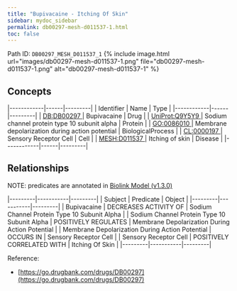 ```yaml
---
title: "Bupivacaine - Itching Of Skin"
sidebar: mydoc_sidebar
permalink: db00297-mesh-d011537-1.html
toc: false 
---
```



Path ID: `DB00297_MESH_D011537_1`
{% include image.html url="images/db00297-mesh-d011537-1.png" file="db00297-mesh-d011537-1.png" alt="db00297-mesh-d011537-1" %}

## Concepts

|------------|------|---------|
| Identifier | Name | Type    |
|------------|------|---------|
| <a href="https://identifiers.org/DB:DB00297">DB:DB00297 </a> | Bupivacaine | Drug |
| <a href="https://identifiers.org/UniProt:Q9Y5Y9">UniProt:Q9Y5Y9 </a> | Sodium channel protein type 10 subunit alpha | Protein |
| <a href="https://identifiers.org/GO:0086010">GO:0086010 </a> | Membrane depolarization during action potential | BiologicalProcess |
| <a href="https://identifiers.org/CL:0000197">CL:0000197 </a> | Sensory Receptor Cell | Cell |
| <a href="https://identifiers.org/MESH:D011537">MESH:D011537 </a> | Itching of skin | Disease |
|------------|------|---------|

## Relationships


NOTE: predicates are annotated in <a href="https://github.com/biolink/biolink-model/releases/tag/v1.3.0">Biolink Model (v1.3.0)</a>

|---------|-----------|---------|
| Subject | Predicate | Object  |
|---------|-----------|---------|
| Bupivacaine | DECREASES ACTIVITY OF | Sodium Channel Protein Type 10 Subunit Alpha |
| Sodium Channel Protein Type 10 Subunit Alpha | POSITIVELY REGULATES | Membrane Depolarization During Action Potential |
| Membrane Depolarization During Action Potential | OCCURS IN | Sensory Receptor Cell |
| Sensory Receptor Cell | POSITIVELY CORRELATED WITH | Itching Of Skin |
|---------|-----------|---------|

Reference: 
  - [https://go.drugbank.com/drugs/DB00297](https://go.drugbank.com/drugs/DB00297)
